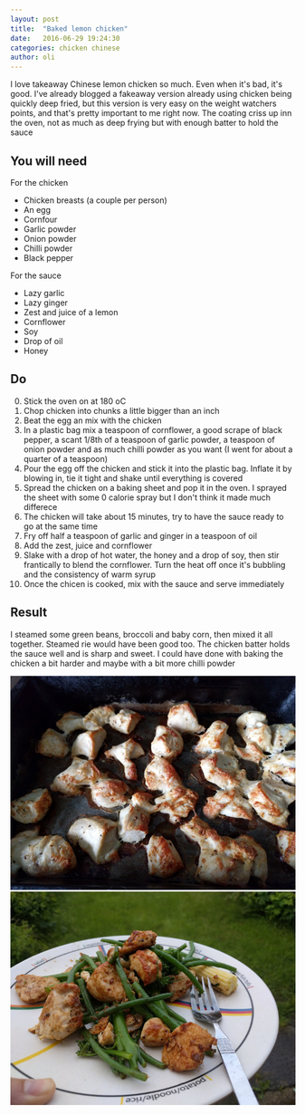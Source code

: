 ```yaml
---
layout: post
title:  "Baked lemon chicken"
date:   2016-06-29 19:24:30
categories: chicken chinese
author: oli
---
```


I love takeaway Chinese lemon chicken so much.  Even when it's bad, it's good.  I've already blogged a fakeaway version already using chicken being quickly deep fried, but this version is very easy on the weight watchers points, and that's pretty important to me right now.  The coating criss up inn the oven, not as much as deep frying but with enough batter to hold the sauce


## You will need

For the chicken 

* Chicken breasts (a couple per person)
* An egg
* Cornfour
* Garlic powder
* Onion powder
* Chilli powder
* Black pepper

For the sauce 

* Lazy garlic
* Lazy ginger
* Zest and juice of a lemon
* Cornflower
* Soy
* Drop of oil
* Honey


## Do

0. Stick the oven on at 180 oC
1. Chop chicken into chunks a little bigger than an inch
2. Beat the egg an mix with the chicken
3. In a plastic bag mix a teaspoon of cornflower, a good scrape of black pepper, a scant 1/8th of a teaspoon of garlic powder, a teaspoon of onion powder and as much chilli powder as you want (I went for about a quarter of a teaspoon)
4. Pour the egg off the chicken and stick it into the plastic bag.  Inflate it by blowing in, tie it tight and shake until everything is covered
5. Spread the chicken on a baking sheet and pop it in the oven.  I sprayed the sheet with some 0 calorie spray but I don't think it made much differece
6. The chicken will take about 15 minutes, try to have the sauce ready to go at the same time
7. Fry off half a teaspoon of garlic and ginger in a teaspoon of oil
8. Add the zest, juice and cornflower
9. Slake with a drop of hot water, the honey and a drop of soy, then stir frantically to blend the cornflower.  Turn the heat off once it's bubbling and the consistency of warm syrup
10. Once the chicen is cooked, mix with the sauce and serve immediately


## Result

I steamed some green beans, broccoli and baby corn, then mixed it all together.  Steamed rie would have been good too.  The chicken batter holds the sauce well and is sharp and sweet.  I could have done with baking the chicken a bit harder and maybe with a bit more chilli powder

![Fresh baked](/images/baked-lemon-chicken/baked-lemon-chicken-01.jpg)
![GET IN MY FACE](/images/baked-lemon-chicken/baked-lemon-chicken-02.jpg)